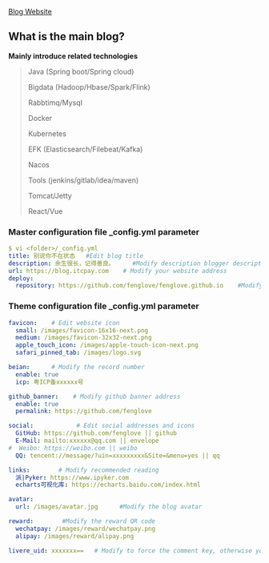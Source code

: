 [Blog Website](https://blog.itcpay.com)

## What is the main blog? 
**Mainly introduce related technologies**

>Java (Spring boot/Spring cloud)
>
>Bigdata (Hadoop/Hbase/Spark/Flink)
>
>Rabbtimq/Mysql
>
>Docker
>
>Kubernetes
>
>EFK (Elasticsearch/Filebeat/Kafka)
>
>Nacos
>
>Tools (jenkins/gitlab/idea/maven)
>
>Tomcat/Jetty
>
>React/Vue

### Master configuration file _config.yml parameter
```yaml
$ vi <folder>/_config.yml
title: 别说你不在状态   #Edit blog title
description: 余生很长，记得善良。     #Modify description blogger description
url: https://blog.itcpay.com    # Modify your website address
deploy:
  repository: https://github.com/fenglove/fenglove.github.io    #Modify into your own github pages address
```
### Theme configuration file _config.yml parameter
```yaml
favicon:    # Edit website icon
  small: /images/favicon-16x16-next.png
  medium: /images/favicon-32x32-next.png
  apple_touch_icon: /images/apple-touch-icon-next.png
  safari_pinned_tab: /images/logo.svg

beian:      # Modify the record number 
  enable: true
  icp: 粤ICP备xxxxxx号

github_banner:    # Modify github banner address
  enable: true
  permalink: https://github.com/fenglove

social:            # Edit social addresses and icons
  GitHub: https://github.com/fenglove || github
  E-Mail: mailto:xxxxxx@qq.com || envelope
#  Weibo: https://weibo.com || weibo
  QQ: tencent://message/?uin=xxxxxxxxx&Site=&menu=yes || qq

links:        # Modify recommended reading
  派|Pyker: https://www.ipyker.com
  echarts可视化库: https://echarts.baidu.com/index.html

avatar:
  url: /images/avatar.jpg      #Modify the blog avatar

reward:        #Modify the reward QR code
  wechatpay: /images/reward/wechatpay.png
  alipay: /images/reward/alipay.png

livere_uid: xxxxxxx==   # Modify to force the comment key, otherwise you can't manage the comment
```
